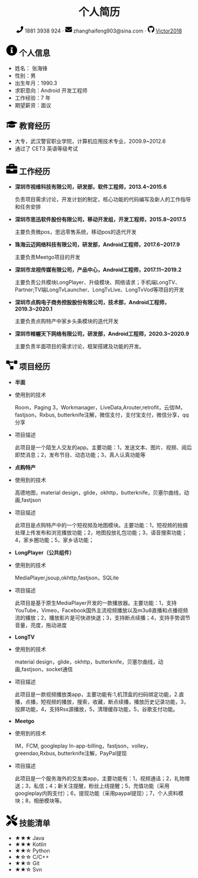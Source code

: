  <center>
     <h1>个人简历</h1>
     <div>
         <span>
             <img src="assets/phone-solid.svg" width="18px">
             1881 3938 924
         </span>
         ·
         <span>
             <img src="assets/envelope-solid.svg" width="18px">
             zhanghaifeng903@sina.com
         </span>
         ·
         <span>
             <img src="assets/github-brands.svg" width="18px">
             <a href="https://github.com/Victor2018">Victor2018</a>
         </span>
     </div>
 </center>

 ## <img src="assets/info-circle-solid.svg" width="30px"> 个人信息 

 - 姓名： 张海锋
 - 性别：男
 - 出生年月：1990.3
 - 求职意向：Android 开发工程师
 - 工作经验：7 年
 - 期望薪资：面议

## <img src="assets/graduation-cap-solid.svg" width="30px"> 教育经历

- 大专，武汉警官职业学院，计算机应用技术专业，2009.9~2012.6
- 通过了 CET3 英语等级考试

## <img src="assets/briefcase-solid.svg" width="30px"> 工作经历

- **深圳市视维科技有限公司，研发部，软件工程师，2013.4~2015.6**

    负责项目需求讨论，开发计划的制定，核心功能的代码编写及新人的工作指导和任务安排

- **深圳市思迅软件股份有限公司，移动开发组，开发工程师，2015.8~2017.5**

    主要负责微pos，思迅零售系统，移动pos的迭代开发

- **珠海云迈网络科技有限公司，研发部，Android工程师，2017.6~2017.9**

    主要负责Meetgo项目的开发

- **深圳市龙视传媒有限公司，产品中心，Android工程师，2017.11~2019.2**

    主要负责公共模块LongPlayer、升级模块、网络请求；手机端LongTV、Partner;TV端LongTvLauncher、LongTvLive、LongTvVod等项目的开发

- **深圳市点购电子商务控股股份有限公司，技术部，Android工程师，2019.3~2020.1**

    主要负责点购特产中家乡头条模块的迭代开发

- **深圳市帷幄天下网络有限公司，研发部，Android工程师，2020.3~2020.9**

    主要负责半面项目的需求讨论，框架搭建及功能的开发。

## <img src="assets/project-diagram-solid.svg" width="30px"> 项目经历

- **半面**

 - 使用到的技术
 
     Room，Paging 3，Workmanager，LiveData,Arouter,retrofit，云信IM，fastjson，Rxbus, butterknife注解，微信支付，支付宝支付，微信分享，qq分享
     
 - 项目描述
 
    此项目是一个陌生人交友的app。主要功能：1，发送文本、图片、视频、阅后即焚消息；2，发布节目、动态功能；3，真人认真功能等

- **点购特产**

 - 使用到的技术
  
    高德地图，material design，glide，okhttp，butterknife，贝塞尔曲线，动画,fastjson
    
 - 项目描述
  
    此项目是点购特产中的一个短视频及地图模块。主要功能：1，短视频的拍摄处理上传发布和浏览播放功能；2，地图投放礼包功能；3，语音搜索功能；4，家乡圈功能；5，家乡话功能；

- **LongPlayer（公共组件）**

 - 使用到的技术
  
    MediaPlayer,jsoup,okhttp,fastjson，SQLite
  
 - 项目描述
    
    此项目是基于原生MediaPlayer开发的一款播放器。主要功能：1，支持YouTube，Vimeo，Facebook国外主流视频播放以及m3u8直播和点播视频流的播放；2，播放影片是可快进快退；3，支持断点续播；4，支持手势调节音量，亮度，拖动进度
    
    
- **LongTV**

 - 使用到的技术
  
    material design，glide，okhttp，butterknife，贝塞尔曲线，动画,fastjson，socket通信
  
 - 项目描述
      
      此项目是一款视频播放类app，主要功能有:1,机顶盒的扫码绑定功能，2.直播，点播，短视频的播放，搜索，收藏，断点续播，播放历史记录功能，3，投屏功能，4，支持Rss源播放，5，清理缓存功能，5，谷歌支付功能。
  
 
- **Meetgo**
 
 - 使用到的技术
 
    IM，FCM, googleplay In-app-billing，fastjson，volley，greendao,Rxbus, butterknife注解，PayPal提现
    
 - 项目描述
    
    此项目是一个服务海外的交友类app，主要功能有：1，视频通话；2，礼物赠送；3，私信；4；新关注提醒，粉丝上线提醒；5，充值功能（采用googleplay内购支付）；6，提现功能（采用paypal提现）；7，个人资料模块；8，相册模块等。

## <img src="assets/tools-solid.svg" width="30px"> 技能清单

- ★★★ Java
- ★★★ Kotlin
- ★★☆ Python
- ★☆☆ C/C++
- ★★☆ Git
- ★★☆ Svn


